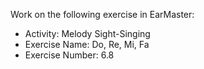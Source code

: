 Work on the following exercise in EarMaster:
- Activity: Melody Sight-Singing
- Exercise Name: Do, Re, Mi, Fa
- Exercise Number: 6.8
